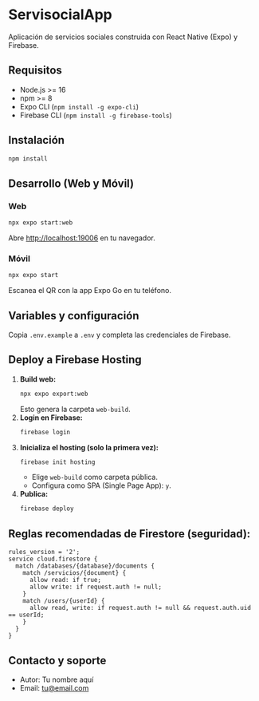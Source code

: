# ServisocialApp

Aplicación de servicios sociales construida con React Native (Expo) y Firebase.

## Requisitos
- Node.js >= 16
- npm >= 8
- Expo CLI (`npm install -g expo-cli`)
- Firebase CLI (`npm install -g firebase-tools`)

## Instalación
```bash
npm install
```

## Desarrollo (Web y Móvil)
### Web
```bash
npx expo start:web
```
Abre [http://localhost:19006](http://localhost:19006) en tu navegador.

### Móvil
```bash
npx expo start
```
Escanea el QR con la app Expo Go en tu teléfono.

## Variables y configuración
Copia `.env.example` a `.env` y completa las credenciales de Firebase.

## Deploy a Firebase Hosting
1. **Build web:**
   ```bash
   npx expo export:web
   ```
   Esto genera la carpeta `web-build`.
2. **Login en Firebase:**
   ```bash
   firebase login
   ```
3. **Inicializa el hosting (solo la primera vez):**
   ```bash
   firebase init hosting
   ```
   - Elige `web-build` como carpeta pública.
   - Configura como SPA (Single Page App): `y`.
4. **Publica:**
   ```bash
   firebase deploy
   ```

## Reglas recomendadas de Firestore (seguridad):
```
rules_version = '2';
service cloud.firestore {
  match /databases/{database}/documents {
    match /servicios/{document} {
      allow read: if true;
      allow write: if request.auth != null;
    }
    match /users/{userId} {
      allow read, write: if request.auth != null && request.auth.uid == userId;
    }
  }
}
```

## Contacto y soporte
- Autor: Tu nombre aquí
- Email: tu@email.com
